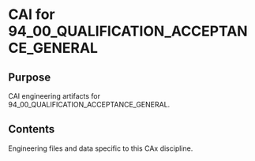 # CAI for 94_00_QUALIFICATION_ACCEPTANCE_GENERAL

## Purpose
CAI engineering artifacts for 94_00_QUALIFICATION_ACCEPTANCE_GENERAL.

## Contents
Engineering files and data specific to this CAx discipline.
